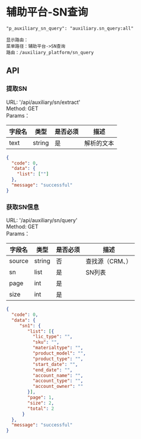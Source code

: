 # 辅助平台-SN查询

```
"p_auxiliary_sn_query": "auxiliary.sn_query:all"

显示路由：
菜单路径：辅助平台->SN查询
路由：/auxiliary_platform/sn_query

```

## API


### 提取SN
URL: '/api/auxiliary/sn/extract'  
Method: GET  
Params：  

| 字段名  | 类型     | 是否必须 | 描述    |
|------|--------|------|-------|
| text | string | 是    | 解析的文本 |

```json
{
  "code": 0,
  "data": {
    "list": [""]
  },
  "message": "successful"
}
```

### 获取SN信息 
URL: '/api/auxiliary/sn/query'  
Method: GET  
Params：  

| 字段名    | 类型     | 是否必须 | 描述        |
|--------|--------|------|-----------|
| source | string | 否    | 查找源（CRM、） |
| sn     | list   | 是    | SN列表      |
| page     | int   | 是    |       |
| size     | int   | 是    |       |


```json
{
  "code": 0,
  "data": {
     "sn1": {
        "list": [{
          "lic_type": "", 
          "sku": "", 
          "materialtype": "",
          "product_model": "", 
          "product_type": "",
          "start_date": "",
          "end_date": "",
          "account_name": "",
          "account_type": "", 
          "account_owner": ""
        }],
        "page": 1,
        "size": 2,
        "total": 2
      }
  },
  "message": "successful"
}
```